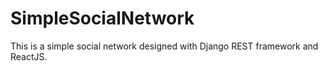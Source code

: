 # SimpleSocialNetwork
This is a simple social network designed with Django REST framework and ReactJS.
